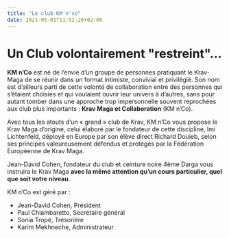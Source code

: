 ```yaml
---
title: "Le club KM n'co"
date: 2021-05-01T11:52:26+02:00
---
```


# Un Club volontairement "restreint"...

**KM n’Co** est né de l’envie d’un groupe de personnes pratiquant le Krav-Maga de se réunir dans un format intimiste, convivial et privilégié. Son nom est d’ailleurs parti de cette volonté de collaboration entre des personnes qui s’étaient choisies et qui voulaient ouvrir leur univers à d’autres, sans pour autant tomber dans une approche trop impersonnelle souvent reprochées aux club plus importants : **Krav Maga et Collaboration** (KM n’Co).

Avec tous les atouts d’un « grand » club de Krav, KM n’Co vous propose le Krav Maga d’origine, celui élaboré par le fondateur de cette discipline, Imi Lichtenfeld, déployé en Europe par son élève direct Richard Douieb, selon ses principes valeureusement défendus et protégés par la Fédération Européenne de Krav Maga.

Jean-David Cohen, fondateur du club et ceinture noire 4ème Darga vous instruira le Krav Maga **avec la même attention qu’un cours particulier, quel que soit votre niveau**.

KM n’Co est géré par :

- Jean-David Cohen, Président
- Paul Chiambaretto, Secrétaire général
- Sonia Tropé, Trésorière
- Karim Mekhneche, Administrateur
